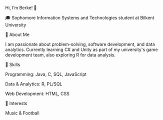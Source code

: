 Hi, I’m Berke! 👋

🎓 Sophomore Information Systems and Technologies student at Bilkent University

🔹 About Me

I am passionate about problem-solving, software development, and data analytics. Currently learning C# and Unity as part of my university's game development team, also exploring R for data analysis.

🔹 Skills

Programming: Java, C, SQL, JavaScript

Data & Analytics: R, PL/SQL

Web Development: HTML, CSS

🔹 Interests

Music & Football
